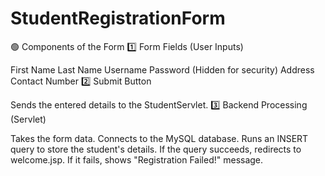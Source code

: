 # StudentRegistrationForm
🟢 Components of the Form
1️⃣ Form Fields (User Inputs)

First Name
Last Name
Username
Password (Hidden for security)
Address
Contact Number
2️⃣ Submit Button

Sends the entered details to the StudentServlet.
3️⃣ Backend Processing (Servlet)

Takes the form data.
Connects to the MySQL database.
Runs an INSERT query to store the student's details.
If the query succeeds, redirects to welcome.jsp.
If it fails, shows "Registration Failed!" message.

